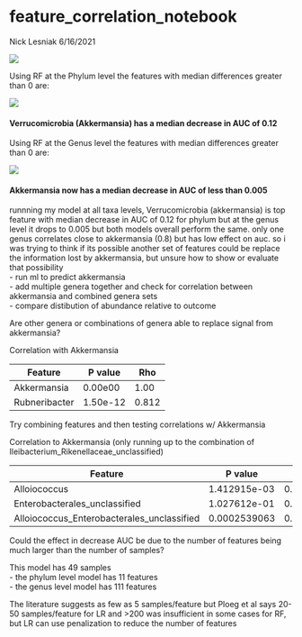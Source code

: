 feature\_correlation\_notebook
================
Nick Lesniak
6/16/2021

![](feature_correlation_files/figure-gfm/unnamed-chunk-1-1.png)<!-- -->

Using RF at the Phylum level the features with median differences
greater than 0 are:

![](feature_correlation_files/figure-gfm/unnamed-chunk-2-1.png)<!-- -->

#### Verrucomicrobia (Akkermansia) has a median decrease in AUC of 0.12

Using RF at the Genus level the features with median differences greater
than 0 are:

![](feature_correlation_files/figure-gfm/unnamed-chunk-3-1.png)<!-- -->

#### Akkermansia now has a median decrease in AUC of less than 0.005

runnning my model at all taxa levels, Verrucomicrobia (akkermansia) is
top feature with median decrease in AUC of 0.12 for phylum but at the
genus level it drops to 0.005 but both models overall perform the same.
only one genus correlates close to akkermansia (0.8) but has low effect
on auc. so i was trying to think if its possible another set of features
could be replace the information lost by akkermansia, but unsure how to
show or evaluate that possibility  
\- run ml to predict akkermansia  
\- add multiple genera together and check for correlation between
akkermansia and combined genera sets  
\- compare distibution of abundance relative to outcome

Are other genera or combinations of genera able to replace signal from
akkermansia?

Correlation with Akkermansia

| Feature       | P value  | Rho   |
| ------------- | -------- | ----- |
| Akkermansia   | 0.00e00  | 1.00  |
| Rubneribacter | 1.50e-12 | 0.812 |

Try combining features and then testing correlations w/ Akkermansia

Correlation to Akkermansia (only running up to the combination of
Ileibacterium\_Rikenellaceae\_unclassified)

| Feature                                      | P value      | Rho         |
| -------------------------------------------- | ------------ | ----------- |
| Alloiococcus                                 | 1.412915e-03 | 0.443538316 |
| Enterobacterales\_unclassified               | 1.027612e-01 | 0.235874618 |
| Alloiococcus\_Enterobacterales\_unclassified | 0.0002539063 | 0.5000263   |

Could the effect in decrease AUC be due to the number of features being
much larger than the number of samples?

This model has 49 samples  
\- the phylum level model has 11 features  
\- the genus level model has 111 features

The literature suggests as few as 5 samples/feature but Ploeg et al says
20-50 samples/feature for LR and \>200 was insufficient in some cases
for RF, but LR can use penalization to reduce the number of features
